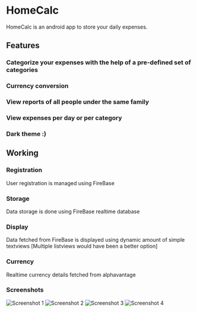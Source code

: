 # HomeCalc

HomeCalc is an android app to store your daily expenses.

## Features

### Categorize your expenses with the help of a pre-defined set of categories

### Currency conversion 

### View reports of all people under the same family

### View expenses per day or per category

### Dark theme :)

## Working

### Registration

User registration is managed using FireBase

### Storage

Data storage is done using FireBase realtime database

### Display

Data fetched from FireBase is displayed using dynamic amount of simple textviews [Multiple listviews would have been a better option]

### Currency 

Realtime currency details fetched from alphavantage

### Screenshots

![Screenshot 1](Screenshot%20(1).jpg)
![Screenshot 2](Screenshot%20(2).jpg)
![Screenshot 3](Screenshot%20(3).jpg)
![Screenshot 4](Screenshot%20(4).jpg)
